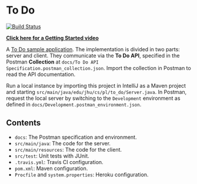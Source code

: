 To Do
=====

[![Build Status](https://travis-ci.org/jhu-oose/todo.svg?branch=master)](https://travis-ci.org/jhu-oose/todo)

[**Click here for a Getting Started video**](http://pl.cs.jhu.edu/oose/movies/todo.mp4)

A [To Do sample application](https://oose-to-do.herokuapp.com). The implementation is divided in two parts: server and client. They communicate via the **To Do API**, specified in the Postman **Collection** at `docs/To Do API Specification.postman_collection.json`. Import the collection in Postman to read the API documentation.

Run a local instance by importing this project in IntelliJ as a Maven project and starting `src/main/java/edu/jhu/cs/pl/to_do/Server.java`. In Postman, request the local server by switching to the `Development` environment as defined in `docs/Development.postman_environment.json`.

Contents
--------

- `docs`: The Postman specification and environment.
- `src/main/java`: The code for the server.
- `src/main/resources`: The code for the client.
- `src/test`: Unit tests with JUnit.
- `.travis.yml`: Travis CI configuration.
- `pom.xml`: Maven configuration.
- `Procfile` and `system.properties`: Heroku configuration.
